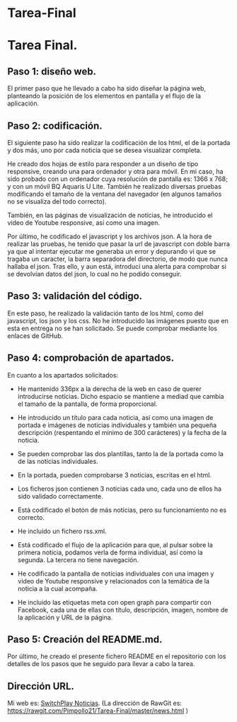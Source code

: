 # Tarea-Final

# Tarea Final.

## Paso 1: diseño web.
El primer paso que he llevado a cabo ha sido diseñar la página web, planteando la posición de los elementos en pantalla y el flujo de la aplicación.

## Paso 2: codificación.
El siguiente paso ha sido realizar la codificación de los html, el de la portada y dos más, uno por cada noticia que se desea visualizar completa.

He creado dos hojas de estilo para responder a un diseño de tipo responsive, creando una para ordenador y otra para móvil. En mi caso, ha sido probado con un ordenador cuya resolución de pantalla es: 1366 x 768; y con un móvil BQ Aquaris U Lite. También he realizado diversas pruebas modificando el tamaño de la ventana del navegador (en algunos tamaños no se visualiza del todo correcto).

También, en las páginas de visualización de notícias, he introducido el video de Youtube responsive, así como una imagen.

Por último, he codificado el javascript y los archivos json. A la hora de realizar las pruebas, he tenido que pasar la url de javascript con doble barra ya que al intentar ejecutar me generaba un error y depurando vi que se tragaba un caracter, la barra separadora del directorio, de modo que nunca hallaba el json. Tras ello, y aun está, introducí una alerta para comprobar si se devolvían datos del json, lo cual no he podido conseguir.

## Paso 3: validación del código.
En este paso, he realizado la validación tanto de los html, como del javascript, los json y los css. No he introducido las imágenes puesto que en esta en entrega no se han solicitado. Se puede comprobar mediante los enlaces de GitHub.

## Paso 4: comprobación de apartados.
En cuanto a los apartados solicitados:

  - He mantenido 336px a la derecha de la web en caso de querer introducirse notícias. Dicho espacio se mantiene a mediad que cambia el tamaño de la pantalla, de forma proporcional.
  
  - He introducido un título para cada noticia, así como una imagen de portada e imágenes de noticias individuales y también una pequeña descripción (respentando el mínimo de 300 carácteres) y la fecha de la noticia.
  
  - Se pueden comprobar las dos plantillas, tanto la de la portada como la de las notícias individuales.
  
  - En la portada, pueden comprobarse 3 noticias, escritas en el html.
  
  - Los ficheros json contienen 3 notícias cada uno, cada uno de ellos ha sido validado correctamente.
  
  - Está codificado el botón de más notícias, pero su funcionamiento no es correcto.
  
  - He incluido un fichero rss.xml.
  
  - Está codificado el flujo de la aplicación para que, al pulsar sobre la primera noticia, podamos verla de forma individual, así como la segunda. La tercera no tiene navegación.
  
  - He codificado la pantalla de notícias individuales con una imagen y video de Youtube responsive y relacionados con la temática de la noticia a la cual acompaña.
  
   - He incluido las etiquetas meta con open graph para compartir con Facebook, cada una de ellas con título, descripción, imagen, nombre de la aplicación y URL de la página.

## Paso 5: Creación del README.md.
Por último, he creado el presente fichero README en el repositorio con los detalles de los pasos que he seguido para llevar a cabo la tarea. 

## Dirección URL.
Mi web es: [SwitchPlay Noticias]( https://github.com/Pimpollo21/Tarea-Final/ ).
(La dirección de RawGit es: https://rawgit.com/Pimpollo21/Tarea-Final/master/news.html )

